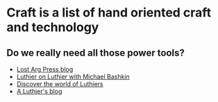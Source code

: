 # Craft is a list of hand oriented craft and technology

## Do we really need all those power tools?

- [Lost Arg Press blog](https://blog.lostartpress.com/feed/)
- [Luthier on Luthier with Michael Bashkin](https://feeds.libsyn.com/94579/rss)
- [Discover the world of Luthiers](https://luthiers.com/feed/)
- [A Luthier's blog](https://guitar-maker.blogspot.com/feeds/posts/default?alt=rss)



